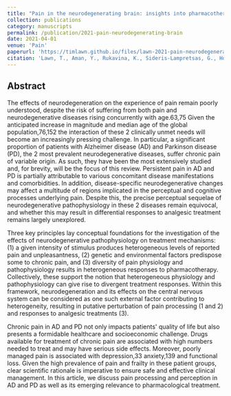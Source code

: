```yaml
---
title: "Pain in the neurodegenerating brain: insights into pharmacotherapy for Alzheimer disease and Parkinson disease"
collection: publications
category: manuscripts
permalink: /publication/2021-pain-neurodegenerating-brain
date: 2021-04-01
venue: 'Pain'
paperurl: 'https://timlawn.github.io/files/lawn-2021-pain-neurodegenerating-brain.pdf'
citation: 'Lawn, T., Aman, Y., Rukavina, K., Sideris-Lampretsas, G., Howard, M., Ballard, C., Chaudhuri, K.R., & Malcangio, M. (2021). Pain in the neurodegenerating brain: insights into pharmacotherapy for Alzheimer disease and Parkinson disease. <i>Pain</i>, 162(4), 999-1006.'
---
```


## Abstract

The effects of neurodegeneration on the experience of pain remain poorly understood, despite the risk of suffering from both pain and neurodegenerative diseases rising concurrently with age.63,75 Given the anticipated increase in magnitude and median age of the global population,76,152 the interaction of these 2 clinically unmet needs will become an increasingly pressing challenge. In particular, a significant proportion of patients with Alzheimer disease (AD) and Parkinson disease (PD), the 2 most prevalent neurodegenerative diseases, suffer chronic pain of variable origin. As such, they have been the most extensively studied and, for brevity, will be the focus of this review. Persistent pain in AD and PD is partially attributable to various concomitant disease manifestations and comorbidities. In addition, disease-specific neurodegenerative changes may affect a multitude of regions implicated in the perceptual and cognitive processes underlying pain. Despite this, the precise perceptual sequelae of neurodegenerative pathophysiology in these 2 diseases remain equivocal, and whether this may result in differential responses to analgesic treatment remains largely unexplored.

Three key principles lay conceptual foundations for the investigation of the effects of neurodegenerative pathophysiology on treatment mechanisms: (1) a given intensity of stimulus produces heterogeneous levels of reported pain and unpleasantness, (2) genetic and environmental factors predispose some to chronic pain, and (3) diversity of pain physiology and pathophysiology results in heterogeneous responses to pharmacotherapy. Collectively, these support the notion that heterogeneous physiology and pathophysiology can give rise to divergent treatment responses. Within this framework, neurodegeneration and its effects on the central nervous system can be considered as one such external factor contributing to heterogeneity, resulting in putative perturbation of pain processing (1 and 2) and responses to analgesic treatments (3).

Chronic pain in AD and PD not only impacts patients' quality of life but also presents a formidable healthcare and socioeconomic challenge. Drugs available for treatment of chronic pain are associated with high numbers needed to treat and may have serious side effects. Moreover, poorly managed pain is associated with depression,33 anxiety,139 and functional loss. Given the high prevalence of pain and frailty in these patient groups, clear scientific rationale is imperative to ensure safe and effective clinical management. In this article, we discuss pain processing and perception in AD and PD as well as its emerging relevance to pharmacological treatment.



